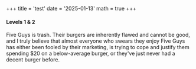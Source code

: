 +++
title = 'test'
date = '2025-01-13'
math = true
+++
#### Levels 1 & 2

Five Guys is trash. Their burgers are inherently flawed and cannot be good, and I truly believe that almost everyone who swears they enjoy Five Guys has either been fooled by their marketing, is trying to cope and justify them spending $20 on a below-average burger, or they've just never had a decent burger before.